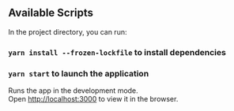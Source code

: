 ## Available Scripts

In the project directory, you can run:

### `yarn install --frozen-lockfile` to install dependencies
### `yarn start` to launch the application 

Runs the app in the development mode.<br />
Open [http://localhost:3000](http://localhost:3000) to view it in the browser.

